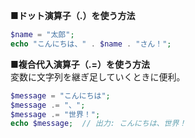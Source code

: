 **■ドット演算子（.）を使う方法**  
```php
$name = "太郎";
echo "こんにちは、" . $name . "さん！";
```
  
**■複合代入演算子（.=）を使う方法**  
変数に文字列を継ぎ足していくときに便利。
```php
$message = "こんにちは";
$message .= "、";
$message .= "世界！";
echo $message;  // 出力: こんにちは、世界！
```
